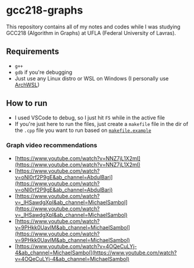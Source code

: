 # gcc218-graphs

This repository contains all of my notes and codes while I was studying GCC218 (Algorithm in Graphs) at UFLA (Federal University of Lavras).

## Requirements

- `g++`
- `gdb` if you're debugging
- Just use any Linux distro or WSL on Windows (I personally use [ArchWSL](https://github.com/yuk7/ArchWSL))

## How to run

- I used VSCode to debug, so I just hit `F5` while in the active file
- If you're just here to run the files, just create a `makefile` file in the dir of the `.cpp` file you want to run based on [`makefile.example`](./makefile.example)

### Graph video recommendations
- [https://www.youtube.com/watch?v=NNZ7jL1X2mI](https://www.youtube.com/watch?v=NNZ7jL1X2mI)
- [https://www.youtube.com/watch?v=oNI0rf2P9gE&ab_channel=AbdulBari](https://www.youtube.com/watch?v=oNI0rf2P9gE&ab_channel=AbdulBari)
- [https://www.youtube.com/watch?v=_lHSawdgXpI&ab_channel=MichaelSambol](https://www.youtube.com/watch?v=_lHSawdgXpI&ab_channel=MichaelSambol)
- [https://www.youtube.com/watch?v=9PHkk0UavIM&ab_channel=MichaelSambol](https://www.youtube.com/watch?v=9PHkk0UavIM&ab_channel=MichaelSambol)
- [https://www.youtube.com/watch?v=4OQeCuLYj-4&ab_channel=MichaelSambol](https://www.youtube.com/watch?v=4OQeCuLYj-4&ab_channel=MichaelSambol)
